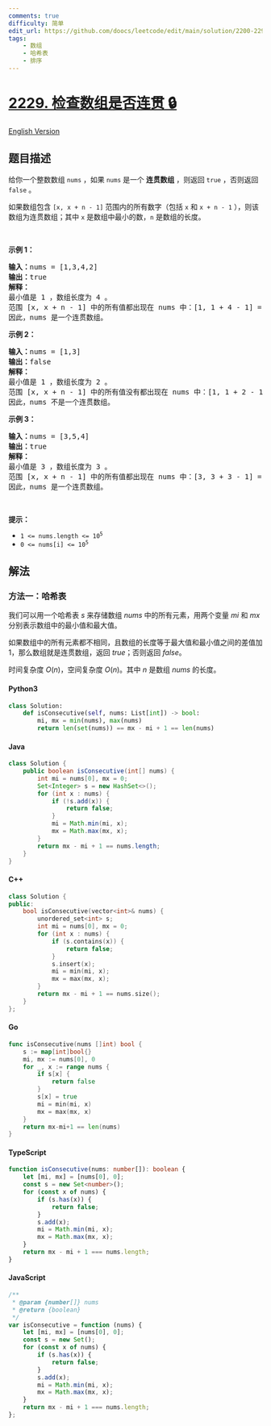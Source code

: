 ```yaml
---
comments: true
difficulty: 简单
edit_url: https://github.com/doocs/leetcode/edit/main/solution/2200-2299/2229.Check%20if%20an%20Array%20Is%20Consecutive/README.md
tags:
    - 数组
    - 哈希表
    - 排序
---
```


<!-- problem:start -->

# [2229. 检查数组是否连贯 🔒](https://leetcode.cn/problems/check-if-an-array-is-consecutive)

[English Version](/solution/2200-2299/2229.Check%20if%20an%20Array%20Is%20Consecutive/README_EN.md)

## 题目描述

<!-- description:start -->

<p>给你一个整数数组 <code>nums</code> ，如果 <code>nums</code> 是一个 <strong>连贯数组</strong> ，则返回 <code>true</code> ，否则返回 <code>false</code> 。</p>

<p><span style="">如果数组包含 </span><code>[x, x + n - 1]</code><span style=""> 范围内的所有数字（包括 <code>x</code> 和 <code>x + n - 1</code> ），则该数组为连贯数组；其中</span> <code>x</code><span style=""> 是数组中最小的数，</span><code>n</code> <span style="">是数组的长度。</span></p>

<p>&nbsp;</p>

<p><strong>示例 1：</strong></p>

<pre>
<strong>输入：</strong>nums = [1,3,4,2]
<strong>输出：</strong>true
<strong>解释：</strong>
最小值是 1 ，数组长度为 4 。
范围 [x, x + n - 1] 中的所有值都出现在 nums 中：[1, 1 + 4 - 1] = [1, 4] = (1, 2, 3, 4) 。
因此，nums 是一个连贯数组。
</pre>

<p><strong>示例 2：</strong></p>

<pre>
<strong>输入：</strong>nums = [1,3]
<strong>输出：</strong>false
<strong>解释：
</strong>最小值是 1 ，数组长度为 2 。
范围 [x, x + n - 1] 中的所有值没有都出现在 nums 中：[1, 1 + 2 - 1] = [1, 2] = (1, 2) 。
因此，nums 不是一个连贯数组。
</pre>

<p><strong>示例 3：</strong></p>

<pre>
<strong>输入：</strong>nums = [3,5,4]
<strong>输出：</strong>true
<strong>解释：</strong>
最小值是 3 ，数组长度为 3 。
范围 [x, x + n - 1] 中的所有值都出现在 nums 中：[3, 3 + 3 - 1] = [3, 5] = (3，4，5) 。
因此，nums 是一个连贯数组。
</pre>

<p>&nbsp;</p>
<strong>提示：</strong>

<ul>
	<li><code>1 &lt;= nums.length &lt;= 10<sup>5</sup></code></li>
	<li><code>0 &lt;= nums[i] &lt;= 10<sup>5</sup></code></li>
</ul>

<!-- description:end -->

## 解法

<!-- solution:start -->

### 方法一：哈希表

我们可以用一个哈希表 $\textit{s}$ 来存储数组 $\textit{nums}$ 中的所有元素，用两个变量 $\textit{mi}$ 和 $\textit{mx}$ 分别表示数组中的最小值和最大值。

如果数组中的所有元素都不相同，且数组的长度等于最大值和最小值之间的差值加 $1$，那么数组就是连贯数组，返回 $\textit{true}$；否则返回 $\textit{false}$。

时间复杂度 $O(n)$，空间复杂度 $O(n)$。其中 $n$ 是数组 $\textit{nums}$ 的长度。

<!-- tabs:start -->

#### Python3

```python
class Solution:
    def isConsecutive(self, nums: List[int]) -> bool:
        mi, mx = min(nums), max(nums)
        return len(set(nums)) == mx - mi + 1 == len(nums)
```

#### Java

```java
class Solution {
    public boolean isConsecutive(int[] nums) {
        int mi = nums[0], mx = 0;
        Set<Integer> s = new HashSet<>();
        for (int x : nums) {
            if (!s.add(x)) {
                return false;
            }
            mi = Math.min(mi, x);
            mx = Math.max(mx, x);
        }
        return mx - mi + 1 == nums.length;
    }
}
```

#### C++

```cpp
class Solution {
public:
    bool isConsecutive(vector<int>& nums) {
        unordered_set<int> s;
        int mi = nums[0], mx = 0;
        for (int x : nums) {
            if (s.contains(x)) {
                return false;
            }
            s.insert(x);
            mi = min(mi, x);
            mx = max(mx, x);
        }
        return mx - mi + 1 == nums.size();
    }
};
```

#### Go

```go
func isConsecutive(nums []int) bool {
	s := map[int]bool{}
	mi, mx := nums[0], 0
	for _, x := range nums {
		if s[x] {
			return false
		}
		s[x] = true
		mi = min(mi, x)
		mx = max(mx, x)
	}
	return mx-mi+1 == len(nums)
}
```

#### TypeScript

```ts
function isConsecutive(nums: number[]): boolean {
    let [mi, mx] = [nums[0], 0];
    const s = new Set<number>();
    for (const x of nums) {
        if (s.has(x)) {
            return false;
        }
        s.add(x);
        mi = Math.min(mi, x);
        mx = Math.max(mx, x);
    }
    return mx - mi + 1 === nums.length;
}
```

#### JavaScript

```js
/**
 * @param {number[]} nums
 * @return {boolean}
 */
var isConsecutive = function (nums) {
    let [mi, mx] = [nums[0], 0];
    const s = new Set();
    for (const x of nums) {
        if (s.has(x)) {
            return false;
        }
        s.add(x);
        mi = Math.min(mi, x);
        mx = Math.max(mx, x);
    }
    return mx - mi + 1 === nums.length;
};
```

<!-- tabs:end -->

<!-- solution:end -->

<!-- problem:end -->
